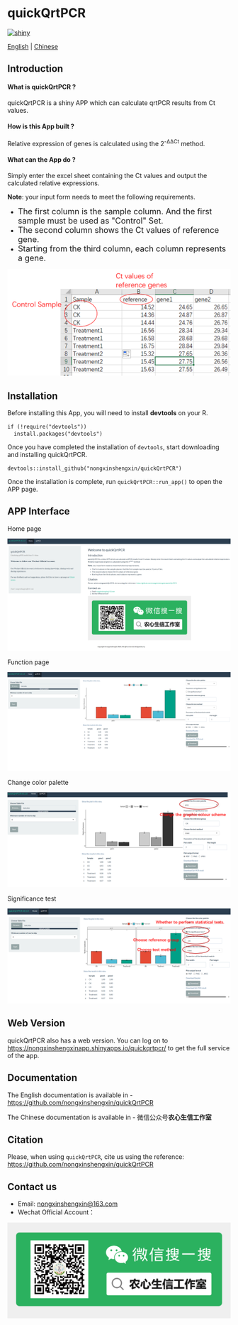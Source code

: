 # quickQrtPCR
[![shiny](https://img.shields.io/badge/ShinyApp_web-ready-red.svg)](https://nongxinshengxinapp.shinyapps.io/quickqrtpcr/)

[English](README.md) | [Chinese](CH.md)
## Introduction
#### What is quickQrtPCR ?
quickQrtPCR is a shiny APP which can calculate qrtPCR results from Ct values.  
#### How is this App built ?
Relative expression of genes is calculated using the 2<sup>-ΔΔCt</sup> method.
#### What can the App do ?
Simply enter the excel sheet containing the Ct values and output the calculated relative expressions.

**Note**: your input form needs to meet the following requirements.

- <font size=4 >The first column is the sample column. And the first sample must be used as "Control" Set.</font>
- <font size=4 >The second column shows the Ct values of reference gene.</font>
- <font size=4 >Starting from the third column, each column represents a gene.</font>

![](/image/img0.png)

## Installation
Before installing this App, you will need to install **devtools** on your R.

```{r}
if (!require("devtools"))
  install.packages("devtools")
```
Once you have completed the installation of `devtools`, start downloading and installing quickQrtPCR.
```{r}
devtools::install_github("nongxinshengxin/quickQrtPCR")
```
Once the installation is complete, run `quickQrtPCR::run_app()` to open the APP page.
## APP Interface
Home page

![Alt1](/image/img1.png)

Function page

![Alt2](/image/img2.png)

Change color palette

![Alt3](/image/img3.png)

Significance test 

![Alt4](/image/img4.png)

## Web Version
quickQrtPCR also has a web version. You can log on to https://nongxinshengxinapp.shinyapps.io/quickqrtpcr/ to get the full service of the app.

## Documentation
The English documentation is available in - <https://github.com/nongxinshengxin/quickQrtPCR>

The Chinese documentation is available in - 微信公众号**农心生信工作室**

## Citation
Please, when using `quickQrtPCR`, cite us using the reference: https://github.com/nongxinshengxin/quickQrtPCR

## Contact us
- Email: nongxinshengxin@163.com
- Wechat Official Account：

![Alt1](/image/wx.png)
